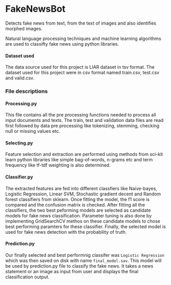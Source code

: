 # FakeNewsBot
Detects fake news from text, from the text of images and also identifies morphed images.

Natural language processing techniques and machine learning algorithms are used to classifty fake news using python libraries. 

#### Dataset used
The data source used for this project is LIAR dataset in tsv format. The dataset used for this project were in csv format named train.csv, test.csv and valid.csv.

### File descriptions

#### Processing.py
This file contains all the pre processing functions needed to process all input documents and texts. The train, test and validation data files are read first followed by data pre processing like tokenizing, stemming, checking null or missing values etc.

#### Selecting.py
Feature selection and extraction are performed using methods from sci-kit learn python libraries like simple bag-of-words, n-grams etc and term frequency like tf-tdf weighting is also determined.

#### Classifier.py
The extracted features are fed into different classfiers like Naive-bayes, Logistic Regression, Linear SVM, Stochastic gradient decent and Random forest classifiers from sklearn. Once fitting the model, the f1 score is compared and the confusion matrix is checked. After fitting all the classifiers, the two best peforming models are selected as candidate models for fake news classification. Parameter tuning is also done by implementing GridSearchCV methos on these candidate models to chose best performing paramters for these classifier. Finally, the selected model is used for fake news detection with the probability of truth. 

#### Prediction.py
Our finally selected and best performnig classifer was ```Logistic Regression``` which was then saved on disk with name ```final_model.sav```. This model will be used by prediction.py file to classify the fake news. It takes a news statement or an image as input from user and displays the final classification output.

